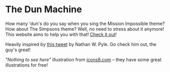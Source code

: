 # The Dun Machine

How many 'dun's do you say when you sing the Mission Impossible theme? How about The Simpsons theme? Well, no need to stress about it anymore! This website aims to help you with that! [Check it out](https://matheusavellar.github.io/dun-machine/index.html)!

Heavily inspired by [this tweet](https://twitter.com/i/status/1077978238314520577) by Nathan W. Pyle. Go check him out, the guy's great!

_"Nothing to see here"_ illustration from [icons8.com](https://icons8.com/ouch/style/fogg-5) – they have some great illustrations for free!

